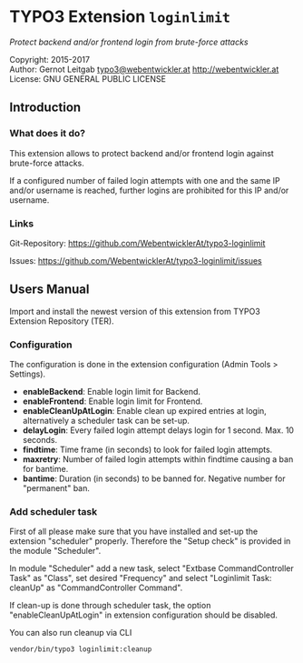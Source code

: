 # TYPO3 Extension `loginlimit`

_Protect backend and/or frontend login from brute-force attacks_

Copyright: 2015-2017 \
Author: Gernot Leitgab <typo3@webentwickler.at> http://webentwickler.at \
License: GNU GENERAL PUBLIC LICENSE

## Introduction

### What does it do?

This extension allows to protect backend and/or frontend login against brute-force attacks.

If a configured number of failed login attempts with one and the same IP and/or username is reached, further logins are prohibited for this IP and/or username.

### Links

Git-Repository: https://github.com/WebentwicklerAt/typo3-loginlimit

Issues: https://github.com/WebentwicklerAt/typo3-loginlimit/issues

## Users Manual

Import and install the newest version of this extension from TYPO3 Extension Repository (TER).

### Configuration

The configuration is done in the extension configuration (Admin Tools > Settings).

* **enableBackend**: Enable login limit for Backend.
* **enableFrontend**: Enable login limit for Frontend.
* **enableCleanUpAtLogin**: Enable clean up expired entries at login, alternatively a scheduler task can be set-up.
* **delayLogin**: Every failed login attempt delays login for 1 second. Max. 10 seconds.
* **findtime**: Time frame (in seconds) to look for failed login attempts.
* **maxretry**: Number of failed login attempts within findtime causing a ban for bantime.
* **bantime**: Duration (in seconds) to be banned for. Negative number for "permanent" ban.

### Add scheduler task

First of all please make sure that you have installed and set-up the extension "scheduler" properly. Therefore the "Setup check" is provided in the module "Scheduler".

In module "Scheduler" add a new task, select "Extbase CommandController Task" as "Class", set desired "Frequency" and select "Loginlimit Task: cleanUp" as "CommandController Command".

If clean-up is done through scheduler task, the option "enableCleanUpAtLogin" in extension configuration should be disabled.

You can also run cleanup via CLI

    vendor/bin/typo3 loginlimit:cleanup
